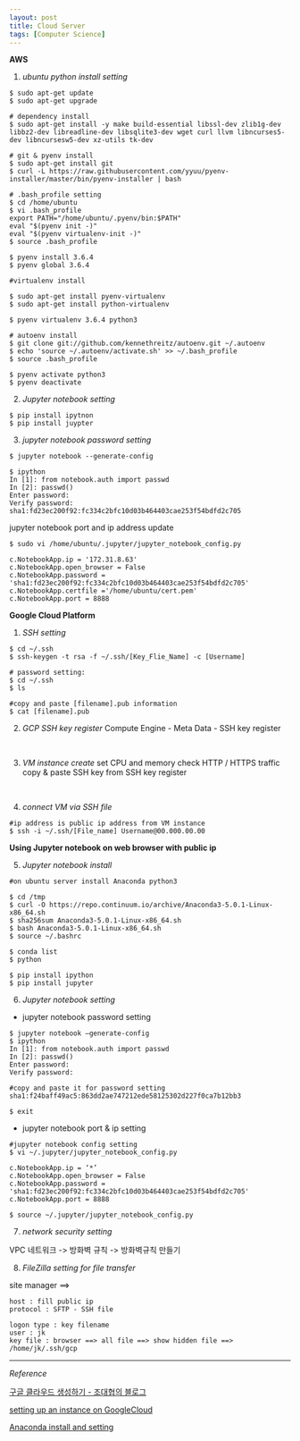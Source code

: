 ```yaml
---
layout: post
title: Cloud Server
tags: [Computer Science]
---
```


**AWS**

1. *ubuntu python install setting*

```
$ sudo apt-get update
$ sudo apt-get upgrade

# dependency install
$ sudo apt-get install -y make build-essential libssl-dev zlib1g-dev libbz2-dev libreadline-dev libsqlite3-dev wget curl llvm libncurses5-dev libncursesw5-dev xz-utils tk-dev

# git & pyenv install
$ sudo apt-get install git
$ curl -L https://raw.githubusercontent.com/yyuu/pyenv-installer/master/bin/pyenv-installer | bash

# .bash_profile setting
$ cd /home/ubuntu
$ vi .bash_profile
export PATH="/home/ubuntu/.pyenv/bin:$PATH"
eval "$(pyenv init -)"
eval "$(pyenv virtualenv-init -)"
$ source .bash_profile

$ pyenv install 3.6.4
$ pyenv global 3.6.4

#virtualenv install

$ sudo apt-get install pyenv-virtualenv
$ sudo apt-get install python-virtualenv

$ pyenv virtualenv 3.6.4 python3

# autoenv install
$ git clone git://github.com/kennethreitz/autoenv.git ~/.autoenv
$ echo 'source ~/.autoenv/activate.sh' >> ~/.bash_profile
$ source .bash_profile

$ pyenv activate python3
$ pyenv deactivate
```

2. *Jupyter notebook setting*

```
$ pip install ipytnon
$ pip install juypter
```

3. *jupyter notebook password setting*

```
$ jupyter notebook --generate-config

$ ipython
In [1]: from notebook.auth import passwd
In [2]: passwd()
Enter password:
Verify password:
sha1:fd23ec200f92:fc334c2bfc10d03b464403cae253f54bdfd2c705
```

jupyter notebook port and ip address update

```
$ sudo vi /home/ubuntu/.jupyter/jupyter_notebook_config.py

c.NotebookApp.ip = '172.31.8.63'
c.NotebookApp.open_browser = False
c.NotebookApp.password = 'sha1:fd23ec200f92:fc334c2bfc10d03b464403cae253f54bdfd2c705'
c.NotebookApp.certfile ='/home/ubuntu/cert.pem'
c.NotebookApp.port = 8888
```

**Google Cloud Platform**

1. *SSH setting*

```
$ cd ~/.ssh
$ ssh-keygen -t rsa -f ~/.ssh/[Key_Flie_Name] -c [Username]

# password setting:
$ cd ~/.ssh
$ ls

#copy and paste [filename].pub information
$ cat [filename].pub
```

2. *GCP SSH key register*
Compute Engine - Meta Data - SSH key
register

<br/>

3. *VM instance create*
set CPU and memory
check HTTP / HTTPS traffic
copy & paste SSH key from SSH key register

<br/>

4. *connect VM via SSH file*

```
#ip address is public ip address from VM instance
$ ssh -i ~/.ssh/[File_name] Username@00.000.00.00
```

**Using Jupyter notebook on web browser with public ip**

5. *Jupyter notebook install*

```
#on ubuntu server install Anaconda python3

$ cd /tmp
$ curl -O https://repo.continuum.io/archive/Anaconda3-5.0.1-Linux-x86_64.sh
$ sha256sum Anaconda3-5.0.1-Linux-x86_64.sh
$ bash Anaconda3-5.0.1-Linux-x86_64.sh
$ source ~/.bashrc

$ conda list
$ python

$ pip install ipython
$ pip install jupyter

```

6. *Jupyter notebook setting*

- jupyter notebook password setting

```
$ jupyter notebook –generate-config
$ ipython
In [1]: from notebook.auth import passwd
In [2]: passwd()
Enter password:
Verify password:

#copy and paste it for password setting
sha1:f24baff49ac5:863dd2ae747212ede58125302d227f0ca7b12bb3

$ exit
```

- jupyter notebook port & ip setting


```
#jupyter notebook config setting
$ vi ~/.jupyter/jupyter_notebook_config.py

c.NotebookApp.ip = ‘*’
c.NotebookApp.open_browser = False
c.NotebookApp.password = 'sha1:fd23ec200f92:fc334c2bfc10d03b464403cae253f54bdfd2c705'
c.NotebookApp.port = 8888

$ source ~/.jupyter/jupyter_notebook_config.py
```

7. *network security setting*

VPC 네트워크 -> 방화벽 규칙 -> 방화벽규칙 만들기


8. *FileZilla setting for file transfer*

site manager ==>

```
host : fill public ip
protocol : SFTP - SSH file

logon type : key filename
user : jk
key file : browser ==> all file ==> show hidden file ==> /home/jk/.ssh/gcp
```

***
*Reference*


[구글 클라우드 생성하기 - 조대협의 블로그](http://bcho.tistory.com/1107)

[setting up an instance on GoogleCloud](https://minus31.github.io/blog/setupgcp/)

[Anaconda install and setting](https://www.digitalocean.com/community/tutorials/how-to-install-the-anaconda-python-distribution-on-ubuntu-16-04)
